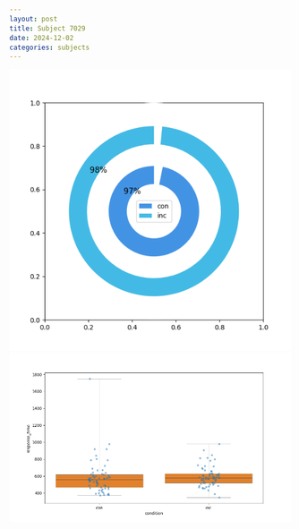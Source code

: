 ```yaml
---
layout: post
title: Subject 7029
date: 2024-12-02
categories: subjects
---
```


![](data/7029/run-17/7029_accuracy_by_condition.png)
![](data/7029/run-17/7029_rt.png)
